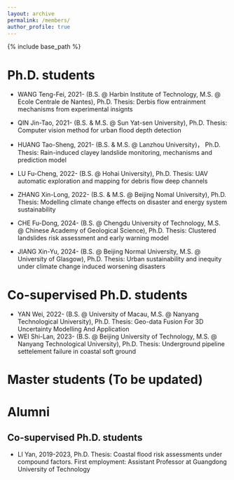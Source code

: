 ```yaml
---
layout: archive
permalink: /members/
author_profile: true
---
```



{% include base_path %}

Ph.D. students
======
* WANG Teng-Fei, 2021- (B.S. @ Harbin Institute of Technology, M.S. @ Ecole Centrale de Nantes), Ph.D. Thesis: Derbis flow entrainment mechanisms from experimental insignts

* QIN Jin-Tao, 2021- (B.S. & M.S. @ Sun Yat-sen University), Ph.D. Thesis: Computer vision method for urban flood depth detection

* HUANG Tao-Sheng, 2021- (B.S. & M.S. @ Lanzhou University)， Ph.D. Thesis: Rain-induced clayey landslide monitoring, mechanisms and prediction model

* LU Fu-Cheng, 2022- (B.S. @ Hohai University), Ph.D. Thesis: UAV automatic exploration and mapping for debris flow deep channels

* ZHANG Xin-Long, 2022-  (B.S. & M.S. @ Beijing Nomal University), Ph.D. Thesis: Modelling climate change effects on disaster and energy system sustainability

* CHE Fu-Dong, 2024- (B.S. @ Chengdu University of Technology, M.S. @ Chinese Academy of Geological Science), Ph.D. Thesis: Clustered landslides risk assessment and early warning model

* JIANG Xin-Yu, 2024- (B.S. @ Beijing Normal University, M.S. @ University of Glasgow), Ph.D. Thesis: Urban sustainability and inequity under climate change induced worsening disasters


Co-supervised Ph.D. students
======
* YAN Wei, 2022- (B.S. @ University of Macau, M.S. @ Nanyang Technological University), Ph.D. Thesis: Geo-data Fusion For 3D Uncertainty Modelling 
And Application
* WEI Shi-Lan, 2023- (B.S. @ Beijing University of Technology, M.S. @ Nanyang Technological University), Ph.D. Thesis: Underground pipeline settelement failure in coastal soft ground


Master students (To be updated)
======


Alumni
======
Co-supervised Ph.D. students
------
* LI Yan, 2019-2023, Ph.D. Thesis: Coastal flood risk assessments under compound factors. First employment: Assistant Professor at Guangdong University of Technology
